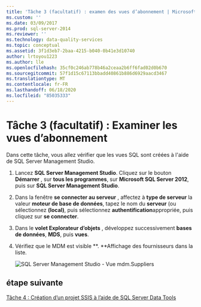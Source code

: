 ```yaml
---
title: 'Tâche 3 (facultatif) : examen des vues d’abonnement | Microsoft Docs'
ms.custom: ''
ms.date: 03/09/2017
ms.prod: sql-server-2014
ms.reviewer: ''
ms.technology: data-quality-services
ms.topic: conceptual
ms.assetid: 3f1d3eb7-2baa-4215-b040-0b41e3d10740
author: lrtoyou1223
ms.author: lle
ms.openlocfilehash: 35cf0c246ab778b46a2ceaa2b6ff6fad02d0b670
ms.sourcegitcommit: 57f1d15c67113bbadd40861b886d6929aacd3467
ms.translationtype: MT
ms.contentlocale: fr-FR
ms.lasthandoff: 06/18/2020
ms.locfileid: "85035333"
---
```

# <a name="task-3-optional-reviewing-the-subscription-views"></a>Tâche 3 (facultatif) : Examiner les vues d’abonnement
  Dans cette tâche, vous allez vérifier que les vues SQL sont créées à l'aide de SQL Server Management Studio.

1.  Lancez **SQL Server Management Studio**. Cliquez sur le bouton **Démarrer** , sur **tous les programmes**, sur **Microsoft SQL Server 2012**, puis sur **SQL Server Management Studio**.

2.  Dans la fenêtre **se connecter au serveur** , affectez à **type de serveur** la valeur **moteur de base de données**, tapez le nom du **serveur** (ou sélectionnez **(local)**, puis sélectionnez **authentification**appropriée, puis cliquez sur **se connecter**.

3.  Dans le **volet Explorateur d’objets** , développez successivement **bases de données**, **MDS**, puis **vues**.

4.  Vérifiez que le MDM est visible **. **Affichage des fournisseurs dans la liste.

     ![SQL Server Management Studio - Vue mdm.Suppliers](../../2014/tutorials/media/et-reviewingthesubscriptionviews.jpg "SQL Server Management Studio - Vue mdm.Suppliers")

## <a name="next-step"></a>étape suivante
 [Tâche 4 : Création d’un projet SSIS à l’aide de SQL Server Data Tools](../../2014/tutorials/task-4-creating-an-ssis-project-using-sql-server-data-tools.md)